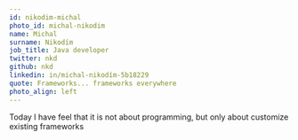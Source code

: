 ```yaml
---
id: nikodim-michal
photo_id: michal-nikodim
name: Michal
surname: Nikodím
job_title: Java developer
twitter: nkd
github: nkd
linkedin: in/michal-nikodím-5b18229
quote: Frameworks... frameworks everywhere
photo_align: left
---
```


Today I have feel that it is not about programming, but only about customize existing frameworks
